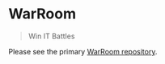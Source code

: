 # WarRoom
> Win IT Battles

Please see the primary [WarRoom repository](https://github.com/srvaudit/warroom).
